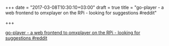 +++
date = "2017-03-08T10:30:10+03:00"
draft = true
title = "go-player - a web frontend to omxplayer on the RPi - looking for suggestions  #reddit"

+++

<p><a href="https://t.co/sIKVmcJ0qD">go-player - a web frontend to omxplayer on the RPi - looking for suggestions  #reddit</a></p>

